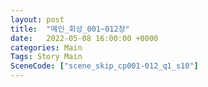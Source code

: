 ```yaml
---
layout: post
title:  "메인_회상_001~012장"
date:   2022-05-08 16:00:00 +0000
categories: Main
Tags: Story Main
SceneCode: ["scene_skip_cp001-012_q1_s10"]
---
```

